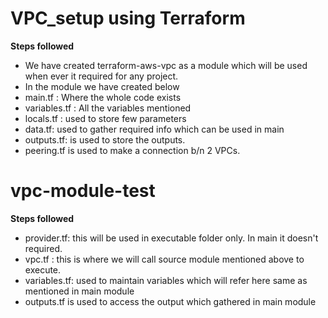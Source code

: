 # VPC_setup using Terraform

**Steps followed**
* We have created terraform-aws-vpc as a module which will be used when ever it required for any project.
* In the module we have created below 
* main.tf : Where the whole code exists
* variables.tf : All the variables mentioned
* locals.tf : used to store few parameters
* data.tf: used to gather required info which can be used in main
* outputs.tf: is used to store the outputs. 
* peering.tf is used to make a connection b/n 2 VPCs.

# vpc-module-test

**Steps followed**

* provider.tf: this will be used in executable folder only. In main it doesn't required. 
* vpc.tf : this is where we will call source module mentioned above to execute. 
* variables.tf: used to maintain variables which will refer here same as mentioned in main module
* outputs.tf is used to access the output which gathered in main module